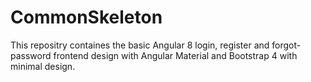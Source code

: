 # CommonSkeleton
This repositry containes the basic Angular 8 login, register and forgot-password frontend design with Angular Material and Bootstrap 4 with minimal design.

